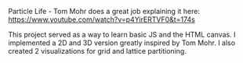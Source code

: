 Particle Life - Tom Mohr does a great job explaining it here:
https://www.youtube.com/watch?v=p4YirERTVF0&t=174s

This project served as a way to learn basic JS and the HTML canvas.
I implemented a 2D and 3D version greatly inspired by Tom Mohr.
I also created 2 visualizations for grid and lattice partitioning.
